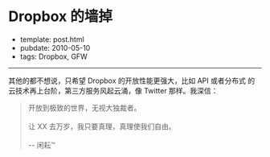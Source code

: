 
# Dropbox 的墙掉

- template: post.html
- pubdate: 2010-05-10
- tags: Dropbox, GFW

----


其他的都不想说，只希望 Dropbox 的开放性能更强大，比如 API 或者分布式
的云技术再上台阶，第三方服务风起云涌，像 Twitter 那样。我深信：

> 开放到极致的世界，无视大独裁者。<br /><br />
> 让 XX 去万岁，我只要真理，真理使我们自由。<br /><br />
> -- 闲耘™
